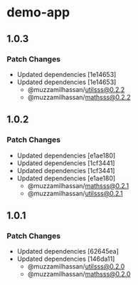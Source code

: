 # demo-app

## 1.0.3

### Patch Changes

- Updated dependencies [1e14653]
- Updated dependencies [1e14653]
  - @muzzamilhassan/utilsss@0.2.2
  - @muzzamilhassan/mathsss@0.2.2

## 1.0.2

### Patch Changes

- Updated dependencies [e1ae180]
- Updated dependencies [1cf3441]
- Updated dependencies [1cf3441]
- Updated dependencies [e1ae180]
  - @muzzamilhassan/mathsss@0.2.1
  - @muzzamilhassan/utilsss@0.2.1

## 1.0.1

### Patch Changes

- Updated dependencies [62645ea]
- Updated dependencies [146da11]
  - @muzzamilhassan/utilsss@0.2.0
  - @muzzamilhassan/mathsss@0.2.0
